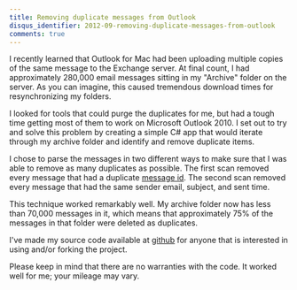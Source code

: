 ```yaml
---
title: Removing duplicate messages from Outlook
disqus_identifier: 2012-09-removing-duplicate-messages-from-outlook
comments: true
---
```


I recently learned that Outlook for Mac had been uploading multiple copies of the same message to the Exchange server. At final count, I had approximately 280,000 email messages sitting in my "Archive" folder on the server. As you can imagine, this caused tremendous download times for resynchronizing my folders.

I looked for tools that could purge the duplicates for me, but had a tough time getting most of them to work on Microsoft Outlook 2010. I set out to try and solve this problem by creating a simple C# app that would iterate through my archive folder and identify and remove duplicate items.

I chose to parse the messages in two different ways to make sure that I was able to remove as many duplicates as possible. The first scan removed every message that had a duplicate [message id][1]. The second scan removed every message that had the same sender email, subject, and sent time.

This technique worked remarkably well. My archive folder now has less than 70,000 messages in it, which means that approximately 75% of the messages in that folder were deleted as duplicates.

I've made my source code available at [github][2] for anyone that is interested in using and/or forking the project.

Please keep in mind that there are no warranties with the code. It worked well for me; your mileage may vary.

[1]:http://en.wikipedia.org/wiki/Message-ID
[2]:https://github.com/mattberther/duplicate_email_remover
